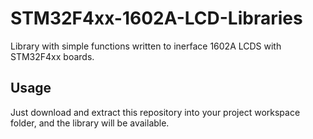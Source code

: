 # STM32F4xx-1602A-LCD-Libraries
Library with simple functions written to inerface 1602A LCDS with STM32F4xx boards.

## Usage
Just download and extract this repository into your project workspace folder, and the library will be available.

